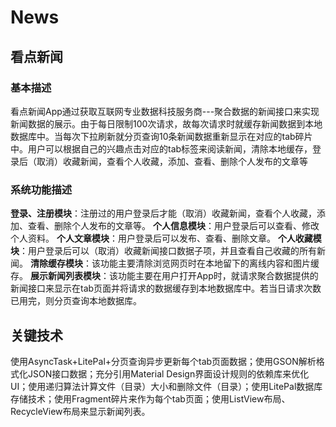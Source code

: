 # News

## 看点新闻

### 基本描述
看点新闻App通过获取互联网专业数据科技服务商---聚合数据的新闻接口来实现新闻数据的展示。由于每日限制100次请求，故每次请求时就缓存新闻数据到本地数据库中。当每次下拉刷新就分页查询10条新闻数据重新显示在对应的tab碎片中。用户可以根据自己的兴趣点击对应的tab标签来阅读新闻，清除本地缓存，登录后（取消）收藏新闻，查看个人收藏，添加、查看、删除个人发布的文章等

### 系统功能描述
**登录、注册模块**：注册过的用户登录后才能（取消）收藏新闻，查看个人收藏，添加、查看、删除个人发布的文章等。
**个人信息模块**：用户登录后可以查看、修改个人资料。
**个人文章模块**：用户登录后可以发布、查看、删除文章。
**个人收藏模块**：用户登录后可以（取消）收藏新闻接口数据子项，并且查看自己收藏的所有新闻。
**清除缓存模块**：该功能主要清除浏览网页时在本地留下的离线内容和图片缓存。
**展示新闻列表模块**：该功能主要在用户打开App时，就请求聚合数据提供的新闻接口来显示在tab页面并将请求的数据缓存到本地数据库中。若当日请求次数已用完，则分页查询本地数据库。


## 关键技术
使用AsyncTask+LitePal+分页查询异步更新每个tab页面数据；使用GSON解析格式化JSON接口数据；充分引用Material Design界面设计规则的依赖库来优化UI；使用递归算法计算文件（目录）大小和删除文件（目录）；使用LitePal数据库存储技术；使用Fragment碎片来作为每个tab页面；使用ListView布局、RecycleView布局来显示新闻列表。

